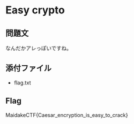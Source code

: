# Easy crypto

## 問題文
なんだかアレっぽいですね。

## 添付ファイル
- flag.txt

## Flag
MaidakeCTF{Caesar_encryption_is_easy_to_crack}